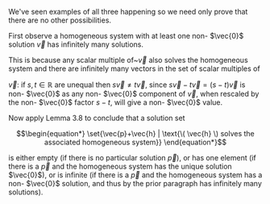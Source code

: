 We've seen examples of all three happening so we need only prove
that there are no other possibilities.

First observe a homogeneous system with
at least one non- $\vec{0}$ solution $\vec{v}$ has infinitely many
solutions.

This is because any scalar multiple of~$`\vec{v}`$ also solves the homogeneous
system and there are infinitely many vectors in the set of scalar 
multiples of

$\vec{v}$: if $s,t\in\mathbb{R}$ are unequal then $s\vec{v}\neq t\vec{v}$,
since $s\vec{v}-t\vec{v}=(s-t)\vec{v}$ is
non- $\vec{0}$ as  any non- $\vec{0}$ component of $\vec{v}$, when 
rescaled by the non- $\vec{0}$ factor $s-t$, will give a non- $\vec{0}$ value.

Now apply Lemma 3.8 to conclude that a solution set

```math
\begin{equation*}
  \set{\vec{p}+\vec{h} |
    \text{\( \vec{h} \) solves the associated homogeneous system}}
\end{equation*}
```

is either empty (if there is no particular solution $` \vec{p} `$),
or has one element (if there is a $` \vec{p} `$ and the homogeneous system
has the unique solution $\vec{0}$), or is infinite (if there is a
$` \vec{p} `$ and the homogeneous system has a non- $\vec{0}$ solution,
and thus by the prior paragraph has infinitely many solutions).
